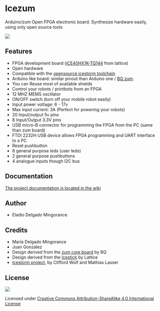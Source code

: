 # Icezum
Arduino/zum Open FPGA electronic board.  Synthesize hardware easily, using only open source tools

![](https://github.com/bqlabs/icezum/raw/master/wiki/Icezum-rev1-1607-img1-peq.png)

## Features

* FPGA development board ([iCE40HX1K-TQ144](https://github.com/Obijuan/open-fpga-verilog-tutorial/raw/master/tutorial/doc/iCE40LPHXFamilyDataSheet.pdf) from lattice)
* Open hardware
* Compatible with the [opensource icestorm toolchain](http://www.clifford.at/icestorm/)
* Arduino like board: similar pinout than Arduino one / [BQ zum](https://store.bq.com/es/placa-zum-core).
* You can Reuse most of available shields
* Control your robots / printbots from an FPGA
* 12 MHZ MEMS oscillator
* ON/OFF switch (turn off your mobile robot easily)
* Input power voltage: 6 - 17v
* Max input current: 3A (Perfect for powering your robots)
* 20 Input/output 5v pins
* 8 Input/Output 3.3V pins
* USB micro-B connector for programming the FPGA from the PC (same than zum board)
* FTDI 2232H USB device allows FPGA programming and UART interface to a PC
* Reset pushbutton
* 8 general purpose leds (user leds)
* 2 general purpose pushbuttons
* 4 analogue inputs though I2C bus

## Documentation

[The project documentation is located in the wiki](https://github.com/bqlabs/icezum/wiki)

## Author

* Eladio Delgado Mingorance

## Credits

* María Delgado Mingorance
* Juan González
* Design derived from the [zum core board](https://github.com/bq/zum/tree/master/zum-core) by BQ
* Design derived from the [Icestick](http://www.latticesemi.com/icestick) by Lattice
* [Icestorm project](http://www.clifford.at/icestorm/), by Clifford Wolf and Mathias Lasser

## License

![](https://github.com/Obijuan/toolchain-icestorm/raw/master/doc/bq-logo-cc-sa-small-150px.png)

Licensed under [Creative Commons Attribution-ShareAlike 4.0 International License](http://creativecommons.org/licenses/by-sa/4.0/)
